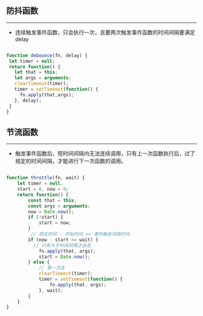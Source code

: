  ## 防抖函数
 ---

  - 连续触发事件函数，只会执行一次，且要两次触发事件函数的时间间隔要满足delay

 ```js

function debounce(fn, delay) {
  let timer = null;
  return function() {
    let that = this;
    let args = arguments;
    clearTimeout(timer);
    timer = setTimeout(function() {
      fn.apply(that,args);
    }, delay);
  }
}

 ```

 ## 节流函数
---

- 触发事件函数后，短时间间隔内无法连续调用，只有上一次函数执行后，过了规定的时间间隔，才能进行下一次函数的调用。

```js

function throttle(fn, wait) {
    let timer = null,
    start = 0, now = 0;
    return function() {
        const that = this;
        const args = arguments;
        now = Date.now();
        if (!start) {
            start = now;
        }
         // 现在时间 - 开始时间 >= 事件触发间隔时间
        if (now - start >= wait) {
          // 只有大于时间间隔才会走
            fn.apply(that, args);
            start = Date.now();
        } else {
            // 第一次走
            clearTimeout(timer);
            timer = setTimeout(function() {
                fn.apply(that, args);
            }, wait);
        }
    }
}
```